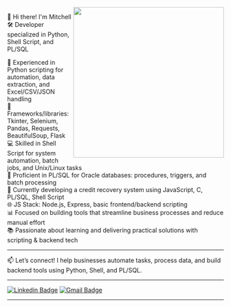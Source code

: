 <img align="right" src="kisspng-front-end-web-development-web-developer-front-and-developer-5ad00d74750247.5716044915235843724793.png](https://i.postimg.cc/QNKby60H/Chat-GPT-Image-20-de-mai-de-2025-15-13-40.png" width="350"/>

👋 Hi there! I'm Mitchell  
🛠️ Developer specialized in Python, Shell Script, and PL/SQL

🐍 Experienced in Python scripting for automation, data extraction, and Excel/CSV/JSON handling  
🔧 Frameworks/libraries: Tkinter, Selenium, Pandas, Requests, BeautifulSoup, Flask  
💻 Skilled in Shell Script for system automation, batch jobs, and Unix/Linux tasks  
🧠 Proficient in PL/SQL for Oracle databases: procedures, triggers, and batch processing  
💼 Currently developing a credit recovery system using JavaScript, C, PL/SQL, Shell Script  
🌐 JS Stack: Node.js, Express, basic frontend/backend scripting  
📊 Focused on building tools that streamline business processes and reduce manual effort  
📚 Passionate about learning and delivering practical solutions with scripting & backend tech

---

📫 Let’s connect!
I help businesses automate tasks, process data, and build backend tools using Python, Shell, and PL/SQL.

---

[![Linkedin Badge](https://img.shields.io/badge/-LinkedIn-blue?style=flat-square&logo=Linkedin&logoColor=white&link=https://www.linkedin.com/in/ricardo-silva-b40027178/)](https://www.linkedin.com/in/mitchell-symington-44406524/)
[![Gmail Badge](https://img.shields.io/badge/-Gmail-c14438?style=flat-square&logo=Gmail&logoColor=white&link=mailto:mitch.palha@gmail.com)](mailto:mitch.palha@gmail.com)

---
